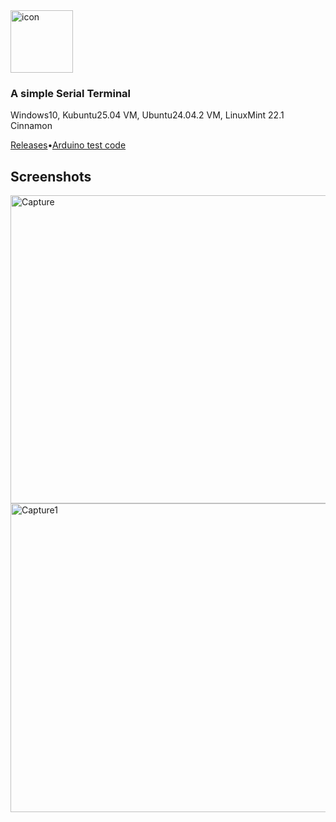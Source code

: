 
<img width="100" height="100" alt="icon" src="https://github.com/user-attachments/assets/2b929eea-9743-4355-8a82-663f248ab463" />

### A simple Serial Terminal 

Windows10, Kubuntu25.04 VM, Ubuntu24.04.2 VM, LinuxMint 22.1 Cinnamon

[Releases](https://github.com/bonner72/Serial-Terminal/releases)•[Arduino test code](https://github.com/bonner72/Serial-Terminal/blob/main/Arduino-Test-Code/Arduino-Test-Code/Arduino-Test-Code.ino)

## Screenshots
<img width="686" height="493" alt="Capture" src="https://github.com/user-attachments/assets/4398de1b-e005-4570-9b1f-b72df294bd98" />
<img width="686" height="494" alt="Capture1" src="https://github.com/user-attachments/assets/44048aca-3b4e-4639-b4cb-e5c0423926dc" />


